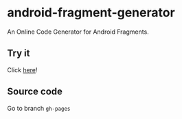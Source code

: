 android-fragment-generator
==========================

An Online Code Generator for Android Fragments.

Try it
------
Click [here](http://www.andreamaglie.com/fragment-generator-android)!

Source code
-----------
Go to branch `gh-pages`
